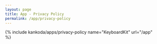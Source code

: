 ```yaml
---
layout: page
title: App - Privacy Policy
permalink: /app/privacy-policy
---
```


{% include kankoda/apps/privacy-policy name="KeyboardKit" url="/app" %}
